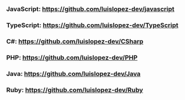 ### JavaScript: https://github.com/luislopez-dev/javascript
### TypeScript: https://github.com/luislopez-dev/TypeScript
### C#: https://github.com/luislopez-dev/CSharp
### PHP: https://github.com/luislopez-dev/PHP
### Java: https://github.com/luislopez-dev/Java
### Ruby: https://github.com/luislopez-dev/Ruby
